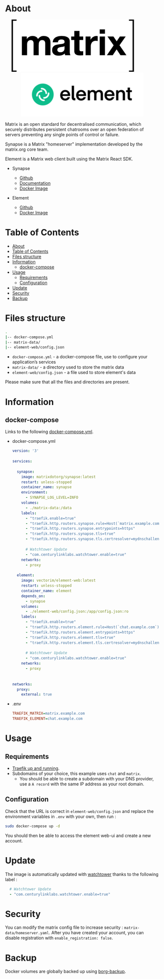 # About

<p align="center">
<img src="../_utilities/matrix.png" width="400" alt="openvpn" title="openvpn" /> 
&nbsp;&nbsp;&nbsp;&nbsp;&nbsp;&nbsp;&nbsp;&nbsp;&nbsp;&nbsp;&nbsp;&nbsp;&nbsp;&nbsp;&nbsp;
<img src="../_utilities/element.png" width="400" alt="pihole" title="pihole" />
</p>

Matrix is an open standard for decentralised communication, which securely distributes persistent chatrooms over an open federation of servers preventing any single points of control or failure.

Synapse is a Matrix "homeserver" implementation developed by the matrix.org core team.

Element is a Matrix web client built using the Matrix React SDK.

* Synapse
  * [Github](https://github.com/matrix-org/synapse)
  * [Documentation](https://matrix-org.github.io/synapse/latest/)
  * [Docker Image](https://hub.docker.com/r/matrixdotorg/synapse)

* Element
  * [Github](https://github.com/vector-im/element-web)
  * [Docker Image](https://hub.docker.com/r/vectorim/element-web)

# Table of Contents

<!-- TOC -->

- [About](#about)
- [Table of Contents](#table-of-contents)
- [Files structure](#files-structure)
- [Information](#information)
    - [docker-compose](#docker-compose)
- [Usage](#usage)
    - [Requirements](#requirements)
    - [Configuration](#configuration)
- [Update](#update)
- [Security](#security)
- [Backup](#backup)

<!-- /TOC -->


# Files structure 

```bash
.
|-- docker-compose.yml
|-- matrix-data/
|-- element-web/config.json
```

- `docker-compose.yml` - a docker-compose file, use to configure your application’s services
- `matrix-data/` - a directory used to store the matrix data
- `element-web/config.json` - a file used to store element's data

Please make sure that all the files and directories are present.

# Information

## docker-compose
Links to the following [docker-compose.yml](docker-compose.yml).

* docker-compose.yml
  ```yaml
  version: '3'

  services:

    synapse:
      image: matrixdotorg/synapse:latest
      restart: unless-stopped
      container_name: synapse
      environment:
        - SYNAPSE_LOG_LEVEL=INFO
      volumes:
        - ./matrix-data:/data
      labels:
        - "traefik.enable=true"
        - "traefik.http.routers.synapse.rule=Host(`matrix.example.com`)"
        - "traefik.http.routers.synapse.entrypoints=https"
        - "traefik.http.routers.synapse.tls=true"
        - "traefik.http.routers.synapse.tls.certresolver=mydnschallenge"

        # Watchtower Update
        - "com.centurylinklabs.watchtower.enable=true"
      networks:
        - proxy

    element:
      image: vectorim/element-web:latest
      restart: unless-stopped
      container_name: element
      depends_on:
        - synapse
      volumes:
        - ./element-web/config.json:/app/config.json:ro
      labels:
        - "traefik.enable=true"
        - "traefik.http.routers.element.rule=Host(`chat.example.com`)"
        - "traefik.http.routers.element.entrypoints=https"
        - "traefik.http.routers.element.tls=true"
        - "traefik.http.routers.element.tls.certresolver=mydnschallenge"

        # Watchtower Update
        - "com.centurylinklabs.watchtower.enable=true"
      networks:
        - proxy


  networks:
    proxy:
      external: true
  ```
* .env
  ```ini
  TRAEFIK_MATRIX=matrix.example.com
  TRAEFIK_ELEMENT=chat.example.com
  ```


# Usage

## Requirements
- [Traefik up and running](../traefik).
- Subdomains of your choice, this example uses `chat` and `matrix`.
    - You should be able to create a subdomain with your DNS provider, use a `A record` with the same IP address as your root domain.

## Configuration

Check that the URL is correct in `element-web/config.json` and replace the environment variables in `.env` with your own, then run :

```bash
sudo docker-compose up -d
```

You should then be able to access the element web-ui and create a new account.

# Update

The image is automatically updated with [watchtower](../watchtower) thanks to the following label :

```yaml
  # Watchtower Update
  - "com.centurylinklabs.watchtower.enable=true"
```

# Security

You can modify the matrix config file to increase security : `matrix-data/homeserver.yaml`.
After you have created your account, you can disable registration with `enable_registration: false`.



# Backup

Docker volumes are globally backed up using [borg-backup](../borg-backup). 